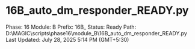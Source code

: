 # 16B_auto_dm_responder_READY.py

Phase: 16
Module: B
Prefix: 16B_
Status: Ready
Path: D:\MAGIC\scripts\phase16\module_B\16B_auto_dm_responder_READY.py
Last Updated: July 28, 2025 5:14 PM (GMT+5:30)
